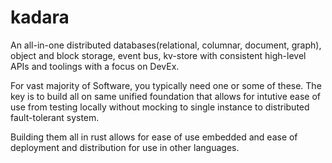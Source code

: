 # kadara
An all-in-one distributed databases(relational, columnar, document, graph), object and block storage, event bus, kv-store with consistent high-level APIs and toolings with a focus on DevEx.

For vast majority of Software, you typically need one or some of these. The key is to 
build all on same unified foundation that allows for intutive ease of use from testing
locally without mocking to single instance to distributed fault-tolerant system.

Building them all in rust allows for ease of use embedded and ease of deployment and distribution
for use in other languages.

